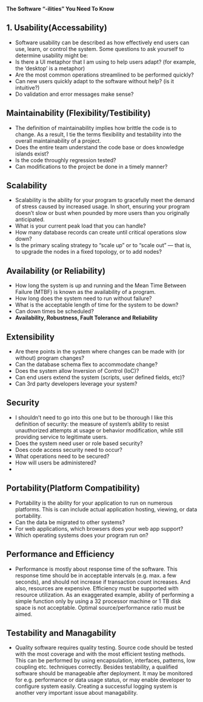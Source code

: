 **The Software “-ilities” You Need To Know**

## 1. Usability(Accessability)
  
- Software usability can be described as how effectively end users can use, learn, or control the system. Some questions to ask yourself to determine usability might be:
- Is there a UI metaphor that I am using to help users adapt? (for example, the ‘desktop’ is a metaphor)
- Are the most common operations streamlined to be performed quickly?
- Can new users quickly adapt to the software without help? (is it intuitive?)
- Do validation and error messages make sense?

## Maintainability (Flexibility/Testibility)

- The definition of maintainability implies how brittle the code is to change. As a result, I tie the terms flexibility and testability into the overall maintainability of a project.
- Does the entire team understand the code base or does knowledge islands exist?
- Is the code throughly regression tested?
- Can modifications to the project be done in a timely manner?

## Scalability

- Scalability is the ability for your program to gracefully meet the demand of stress caused by increased usage. In short, ensuring your program doesn’t slow or bust when pounded by more users than you originally anticipated.
- What is your current peak load that you can handle?
- How many database records can create until critical operations slow down?
- Is the primary scaling strategy to “scale up” or to “scale out” — that is, to upgrade the nodes in a fixed topology, or to add nodes?
  
## Availability (or Reliability)

- How long the system is up and running and the Mean Time Between Failure (MTBF) is known as the availability of a program.
- How long does the system need to run without failure?
- What is the acceptable length of time for the system to be down?
- Can down times be scheduled?
- **Availability, Robustness, Fault Tolerance and Reliability**

## Extensibility

- Are there points in the system where changes can be made with (or without) program changes?
- Can the database schema flex to accommodate change?
- Does the system allow Inversion of Control (IoC)?
- Can end users extend the system (scripts, user defined fields, etc)?
- Can 3rd party developers leverage your system?

## Security

- I shouldn’t need to go into this one but to be thorough I like this definition of security: the measure of system’s ability to resist unauthorized attempts at usage or behavior modification, while still providing service to legitimate users.
- Does the system need user or role based security?
- Does code access security need to occur?
- What operations need to be secured?
- How will users be administered?
- 
## Portability(Platform Compatibility)

- Portability is the ability for your application to run on numerous platforms. This is can include actual application hosting, viewing, or data portability.
- Can the data be migrated to other systems?
- For web applications, which browsers does your web app support?
- Which operating systems does your program run on?

## Performance and Efficiency

- Performance is mostly about response time of the software. This response time should be in acceptable intervals (e.g. max. a few seconds), and should not increase if transaction count increases. And also, resources are expensive. Efficiency must be supported with resource utilization. As an exaggerated example, ability of performing a simple function only by using a 32 processor machine or 1 TB disk space is not acceptable. Optimal source/performance ratio must be aimed. 

## Testability and Managability

- Quality software requires quality testing. Source code should be tested with the most coverage and with the most efficient testing methods. This can be performed by using encapsulation, interfaces, patterns, low coupling etc. techniques correctly. Besides testability, a qualified software should be manageable after deployment. It may be monitored for e.g. performance or data usage status, or may enable developer to configure system easily. Creating a successful logging system is another very important issue about managability.

